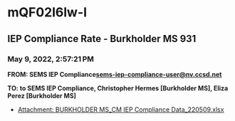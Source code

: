 # mQF02l6lw-I
## IEP Compliance Rate - Burkholder MS 931
### May 9, 2022, 2:57:21 PM
**FROM: SEMS IEP Compliance<sems-iep-compliance-user@nv.ccsd.net>**

**TO: to SEMS IEP Compliance, Christopher Hermes [Burkholder MS], Eliza Perez [Burkholder MS]**






* [Attachment: BURKHOLDER MS_CM IEP Compliance Data_220509.xlsx](mQF02l6lw-I-attachment-1.xlsx)
